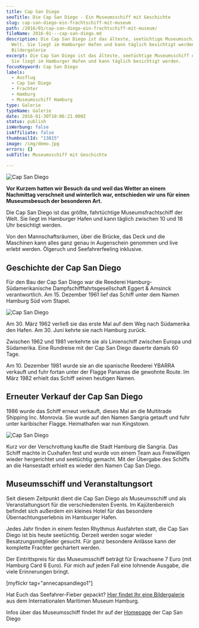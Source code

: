 ```yaml
---
title: Cap San Diego
seoTitle: Die Cap San Diego - Ein Museumsschiff mit Geschichte
slug: cap-san-diego-ein-frachtschiff-mit-museum
path: /2016/01/cap-san-diego-ein-frachtschiff-mit-museum/
fileName: 2016-01---cap-san-diego.md
description: Die Cap San Diego ist das älteste, seetüchtige Museumsschiff der
  Welt. Sie liegt im Hamburger Hafen und kann täglich besichtigt werden -
  Bildergalerie
excerpt: Die Cap San Diego ist das älteste, seetüchtige Museumsschiff der Welt.
  Sie liegt im Hamburger Hafen und kann täglich besichtigt werden.
focusKeyword: Cap San Diego
labels:
  - Ausflug
  - Cap San Diego
  - Frachter
  - Hamburg
  - Museumsschiff Hamburg
type: Galerie
typeName: Galerie
date: 2016-01-30T10:06:21.000Z
status: publish
isWerbung: false
isAffiliate: false
thumbnailId: "13815"
image: /img/demo.jpg
errors: {}
subTitle: Museumsschiff mit Geschichte
  
---
```


![Cap San Diego](http://cardamonchai.com/wp-content/uploads/2016/01/24595510421_0b3d33820b_z.jpg "Entdeckungstour auf der Cap San Diego")

**Vor Kurzem hatten wir Besuch da und weil das Wetter an einem Nachmittag
verschneit und winterlich war, entschieden wir uns für einen Museumsbesuch der
besonderen Art.**

Die Cap San Diego ist das größte, fahrtüchtige Museumsfrachtschiff der Welt. Sie
liegt im Hamburger Hafen und kann täglich zwischen 10 und 18 Uhr besichtigt
werden.

Von den Mannschaftsräumen, über die Brücke, das Deck und die Maschinen kann
alles ganz genau in Augenschein genommen und live erlebt werden. Ölgeruch und
Seefahrerfeeling inklusive.

## Geschichte der Cap San Diego

Für den Bau der Cap San Diego war die Reederei Hamburg-Südamerikanische
Dampfschifffahrtsgesellschaft Eggert &amp; Amsinck verantwortlich. Am 15.
Dezember 1961 lief das Schiff unter dem Namen Hamburg Süd vom Stapel.

![Cap San Diego](http://cardamonchai.com/wp-content/uploads/2016/01/24393517750_8b02aa5876_z.jpg "So groß!")

Am 30. März 1962 verließ sie das erste Mal auf dem Weg nach Südamerika den
Hafen. Am 30. Juni kehrte sie nach Hamburg zurück.

Zwischen 1962 und 1981 verkehrte sie als Linienschiff zwischen Europa und
Südamerika. Eine Rundreise mit der Cap San Diego dauerte damals 60 Tage.

Am 10. Dezember 1981 wurde sie an die spanische Reederei YBARRA verkauft und
fuhr fortan unter der Flagge Panamas die gewohnte Route. Im März 1982 erhielt
das Schiff seinen heutigen Namen.

## Erneuter Verkauf der Cap San Diego

1986 wurde das Schiff erneut verkauft, dieses Mal an die Multitrade Shipping
Inc. Monrovia. Sie wurde auf den Namen Sangria getauft und fuhr unter
karibischer Flagge. Heimathafen war nun Kingstown.

![Cap San Diego](http://cardamonchai.com/wp-content/uploads/2016/01/24060686614_6a2777df81_z.jpg "Schraube")

Kurz vor der Verschrottung kaufte die Stadt Hamburg die Sangria. Das Schiff
machte in Cuxhafen fest und wurde von einem Team aus Freiwilligen wieder
hergerichtet und seetüchtig gemacht. Mit der Übergabe des Schiffs an die
Hansestadt erhielt es wieder den Namen Cap San Diego.

## Museumsschiff und Veranstaltungsort

Seit diesem Zeitpunkt dient die Cap San Diego als Museumsschiff und als
Veranstaltungsort für die verschiedensten Events. Im Kajütenbereich befindet
sich außerdem ein kleines Hotel für das besondere Übernachtungserlebnis im
Hamburger Hafen.

Jedes Jahr finden in einem festen Rhythmus Ausfahrten statt, die Cap San Diego
ist bis heute seetüchtig. Derzeit werden sogar wieder Besatzungsmitglieder
gesucht. Für ganz besondere Anlässe kann der komplette Frachter gechartert
werden.

Der Eintrittspreis für das Museumsschiff beträgt für Erwachsene 7 Euro (mit
Hamburg Card 6 Euro). Für mich auf jeden Fall eine lohnende Ausgabe, die viele
Erinnerungen bringt.

[myflickr tag="annecapsandiego1"]

Hat Euch das Seefahrer-Fieber gepackt?
[Hier findet Ihr eine Bildergalerie](/2016/01/das-internationale-maritime-museum-hamburg/)
aus dem Internationalen Maritimen Museum Hamburg.

Infos über das Museumsschiff findet Ihr auf der
[Homepage](http://www.capsandiego.de/) der Cap San Diego

  